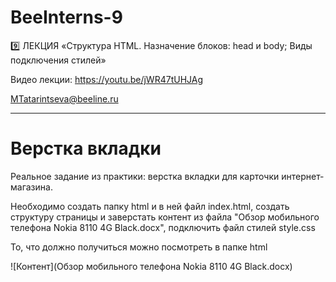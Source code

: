 # BeeInterns-9

9️⃣ ЛЕКЦИЯ
«Структура HTML. Назначение блоков: head и body; Виды подключения стилей»

Видео лекции:
https://youtu.be/jWR47tUHJAg

MTatarintseva@beeline.ru
______________________

# Верстка вкладки
Реальное задание из практики: верстка вкладки для карточки интернет-магазина.

Необходимо создать папку html и в ней файл index.html, создать структуру страницы и заверстать контент
из файла "Обзор мобильного телефона Nokia 8110 4G Black.docx", подключить файл стилей style.css

То, что должно получиться можно посмотреть в папке html


![Контент](Обзор мобильного телефона Nokia 8110 4G Black.docx)